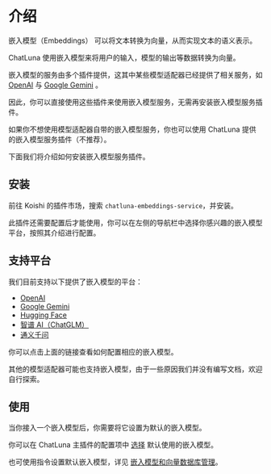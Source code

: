 # 介绍

嵌入模型（Embeddings） 可以将文本转换为向量，从而实现文本的语义表示。

ChatLuna 使用嵌入模型来将用户的输入，模型的输出等数据转换为向量。

嵌入模型的服务由多个插件提供，这其中某些模型适配器已经提供了相关服务，如 [OpenAI](./openai-embeddings.md) 与 [Google Gemini](../configure-model-platform/google-gemini.md) 。

因此，你可以直接使用这些插件来使用嵌入模型服务，无需再安装嵌入模型服务插件。

如果你不想使用模型适配器自带的嵌入模型服务，你也可以使用 ChatLuna 提供的嵌入模型服务插件（不推荐）。

下面我们将介绍如何安装嵌入模型服务插件。

## 安装

前往 Koishi 的插件市场，搜索 `chatluna-embeddings-service`，并安装。

此插件还需要配置后才能使用，你可以在左侧的导航栏中选择你感兴趣的嵌入模型平台，按照其介绍进行配置。

## 支持平台

我们目前支持以下提供了嵌入模型的平台：

- [OpenAI](openai-embeddings.md)
- [Google Gemini](gemini-embeddings.md)
- [Hugging Face](hugging-face-embeddings.md)
- [智谱 AI（ChatGLM）](zhipu-embeddings.md)
- [通义千问](qwen-embeddings.md)

你可以点击上面的链接查看如何配置相应的嵌入模型。

其他的模型适配器可能也支持嵌入模型，由于一些原因我们并没有编写文档，欢迎自行探索。

## 使用

当你接入一个嵌入模型后，你需要将它设置为默认的嵌入模型。

你可以在 ChatLuna 主插件的配置项中 [选择](../useful-configurations#模型选项) 默认使用的嵌入模型。

也可使用指令设置默认嵌入模型，详见 [嵌入模型和向量数据库管理](../useful-commands.md#嵌入模型和向量数据库管理)。
